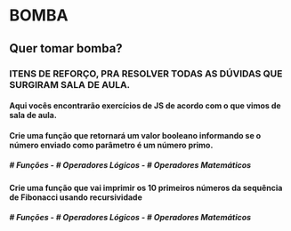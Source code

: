 # BOMBA
## Quer tomar bomba? 

### ITENS DE REFORÇO, PRA RESOLVER TODAS AS DÚVIDAS QUE SURGIRAM SALA DE AULA.

#### Aqui vocês encontrarão exercícios de JS de acordo com o que vimos de sala de aula.


#### Crie uma função que retornará um valor booleano informando se o número enviado como parâmetro é um número primo. 

##### # Funções - # Operadores Lógicos - # Operadores Matemáticos 

#### Crie uma função que vai imprimir os 10 primeiros números da sequência de Fibonacci usando recursividade 

##### # Funções - # Operadores Lógicos - # Operadores Matemáticos 
